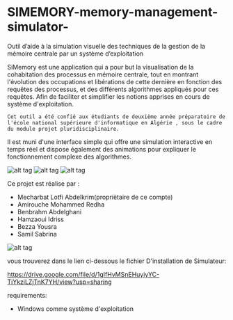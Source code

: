 # SIMEMORY-memory-management-simulator-
Outil d’aide à la simulation visuelle des techniques de la gestion de la mémoire centrale par un système d’exploitation

SiMemory est une application qui a pour but la visualisation de la cohabitation des processus en mémoire centrale, tout en montrant l'évolution des occupations et libérations de cette dernière en fonction des requêtes des processus, et des différents algorithmes appliqués pour ces requêtes. Afin de faciliter et simplifier les notions apprises en cours de système d'exploitation.                   
 
 	Cet outil a été confié aux étudiants de deuxième année préparatoire de l'école national supérieure d'informatique en Algérie , sous le cadre du module projet pluridisciplinaire.		
	
Il est muni d'une interface simple qui offre une simulation interactive en temps réel et dispose également des animations pour expliquer le fonctionnement complexe des algorithmes.



![alt tag](https://user-images.githubusercontent.com/40919923/91321095-2d66d700-e7b6-11ea-9865-a02119ebf6ba.PNG)
![alt tag](https://user-images.githubusercontent.com/40919923/91321208-4b343c00-e7b6-11ea-9642-acb042c78b98.PNG)
![alt tag](https://user-images.githubusercontent.com/40919923/91321220-4cfdff80-e7b6-11ea-8a4f-fcd9d3d2707b.PNG)


Ce projet est réalise par :
- Mecharbat Lotfi Abdelkrim(propriètaire de ce compte)
- Amirouche Mohammed Redha
- Benbrahm Abdelghani
- Hamzaoui Idriss
- Bezza Yousra
- Samil Sabrina


![alt tag](https://user-images.githubusercontent.com/40919923/91321598-b4b44a80-e7b6-11ea-9aad-e54f25186856.PNG)
 
 vous trouverez dans le lien ci-dessous le fichier D'installation de Simulateur:
 
  https://drive.google.com/file/d/1gIfHvMSnEHuyiyYC-TiYkziLZjTnK7YH/view?usp=sharing
  
 requirements:
 - Windows comme système d'exploitation

